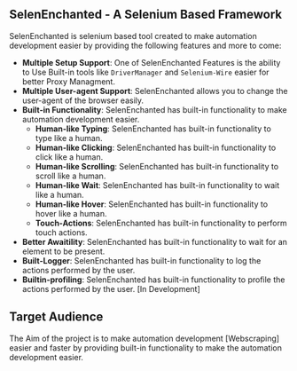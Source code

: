 ## SelenEnchanted - A Selenium Based Framework
SelenEnchanted is selenium based tool created to make automation development easier by providing the following features and more to come:
- **Multiple Setup Support**: One of SelenEnchanted Features is the ability to Use Built-in tools like `DriverManager` and `Selenium-Wire` easier for better Proxy Managment.
- **Multiple User-agent Support**: SelenEnchanted allows you to change the user-agent of the browser easily.
- **Built-in Functionality**: SelenEnchanted has built-in functionality to make automation development easier.
  - **Human-like Typing**: SelenEnchanted has built-in functionality to type like a human.
  - **Human-like Clicking**: SelenEnchanted has built-in functionality to click like a human.
  - **Human-like Scrolling**: SelenEnchanted has built-in functionality to scroll like a human.
  - **Human-like Wait**: SelenEnchanted has built-in functionality to wait like a human.
  - **Human-like Hover**: SelenEnchanted has built-in functionality to hover like a human.
  - **Touch-Actions**: SelenEnchanted has built-in functionality to perform touch actions.
 - **Better Awaitility**: SelenEnchanted has built-in functionality to wait for an element to be present.
 - **Built-Logger**: SelenEnchanted has built-in functionality to log the actions performed by the user.
 - **Builtin-profiling**: SelenEnchanted has built-in functionality to profile the actions performed by the user. [In Development]


## Target Audience
The Aim of the project is to make automation development [Webscraping] easier and faster by providing built-in functionality to make the automation development easier.